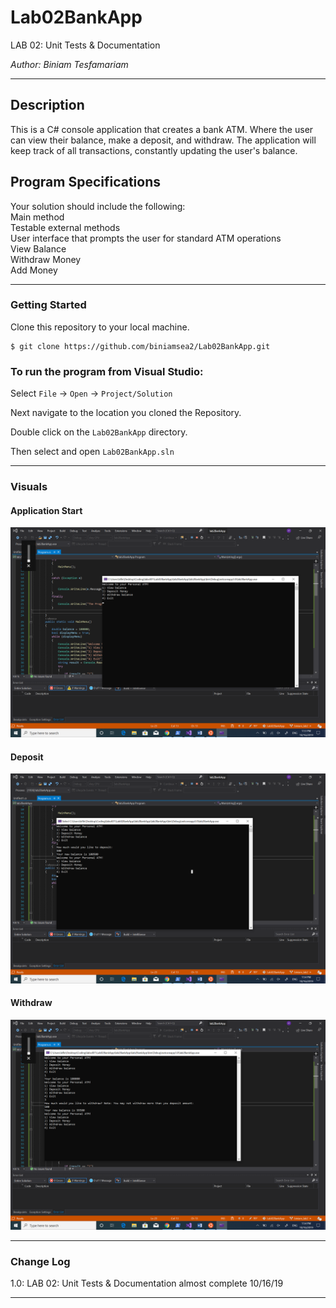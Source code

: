 # Lab02BankApp

LAB 02: Unit Tests & Documentation

*Author: Biniam Tesfamariam*

----

## Description
This is a C# console application that creates a bank ATM. Where the user can view their balance, make a deposit, and withdraw. The application will keep track of all transactions, constantly updating the user's balance.

## Program Specifications  
Your solution should include the following:  
Main method  
Testable external methods  
User interface that prompts the user for standard ATM operations  
View Balance  
Withdraw Money  
Add Money  

---

### Getting Started
Clone this repository to your local machine.

```
$ git clone https://github.com/biniamsea2/Lab02BankApp.git
```

### To run the program from Visual Studio:
Select ```File``` -> ```Open``` -> ```Project/Solution```

Next navigate to the location you cloned the Repository.

Double click on the ```Lab02BankApp``` directory.

Then select and open ```Lab02BankApp.sln```

---

### Visuals

#### Application Start
![Image 1](https://github.com/biniamsea2/Lab02BankApp/blob/master/screenshots/Screenshot%20(24).png)
#### Deposit
![Image 1](https://github.com/biniamsea2/Lab02BankApp/blob/master/screenshots/Screenshot%20(25).png)
#### Withdraw
![Image 1](https://github.com/biniamsea2/Lab02BankApp/blob/master/screenshots/Screenshot%20(26).png)

---

### Change Log
1.0: LAB 02: Unit Tests & Documentation almost complete 10/16/19

------------------------------

